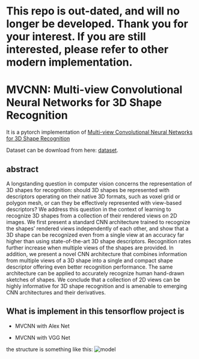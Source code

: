 # This repo is out-dated, and will no longer be developed. Thank you for your interest. If you are still interested, please refer to other modern implementation.

# MVCNN: Multi-view Convolutional Neural Networks for 3D Shape Recognition

It is a pytorch implementation of [Multi-view Convolutional Neural Networks for 3D Shape Recognition ][1]

Dataset can be download from here: [dataset](https://drive.google.com/open?id=0B4v2jR3WsindMUE3N2xiLVpyLW8). 

## abstract 
A longstanding question in computer vision concerns the representation of 3D shapes for recognition: should 3D shapes be represented with descriptors operating on their native 3D formats, such as voxel grid or polygon mesh, or can they be effectively represented with view-based descriptors? We address this question in the context of learning to recognize 3D shapes from a collection of their rendered views on 2D images. We first present a standard CNN architecture trained to recognize the shapes’ rendered views independently of each other, and show that a 3D shape can be recognized even from a single view at an accuracy far higher than using state-of-the-art 3D shape descriptors. Recognition rates further increase when multiple views of the shapes are provided. In addition, we present a novel CNN architecture that combines information from multiple views of a 3D shape into a single and compact shape descriptor offering even better recognition performance. The same architecture can be applied to accurately recognize human hand-drawn sketches of shapes. We conclude that a collection of 2D views can be highly informative for 3D shape recognition and is amenable to emerging CNN architectures and their derivatives.

## What is implement in this tensorflow project is

- MVCNN with Alex Net 

- MVCNN with VGG Net 


the structure is something like this:
![model](https://user-images.githubusercontent.com/10870023/31384689-d171baec-ad74-11e7-985a-ebfdf3c2a2aa.png)




[1]: http://vis-www.cs.umass.edu/mvcnn/




